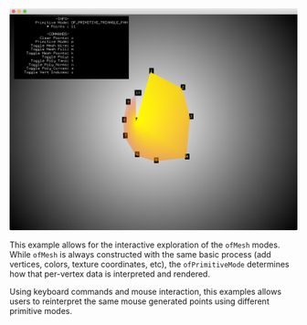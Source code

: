 ![screenshot](screenshot.png)

This example allows for the interactive exploration of the `ofMesh` modes. While `ofMesh` is always constructed with the same basic process (add vertices, colors, texture coordinates, etc), the `ofPrimitiveMode` determines how that per-vertex data is interpreted and rendered.

Using keyboard commands and mouse interaction, this examples allows users to reinterpret the same mouse generated points using different primitive modes.
